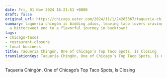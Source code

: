 ```yaml
---
date: Fri, 01 Nov 2024 16:21:51 +0000
draft: false
original_url: https://chicago.eater.com/2024/11/1/24285367/taqueria-chingon-closing-bucktown-western-avenue
summary: taqueria chingón is bidding adios, leaving taco lovers craving for more—
  a bittersweet end to a flavorful journey in bucktown!
tags:
- chicago-tacos
- restaurant-closure
- local-business
title: Taqueria Chingón, One of Chicago’s Top Taco Spots, Is Closing
translationKey: Taqueria Chingón, One of Chicago’s Top Taco Spots, Is Closing
---
```


Taqueria Chingón, One of Chicago’s Top Taco Spots, Is Closing
